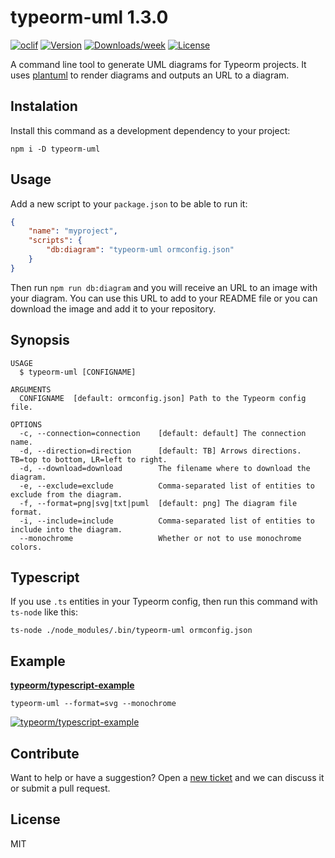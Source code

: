 # typeorm-uml 1.3.0

[![oclif](https://img.shields.io/badge/cli-oclif-brightgreen.svg)](https://oclif.io)
[![Version](https://img.shields.io/npm/v/typeorm-uml.svg)](https://www.npmjs.com/package/typeorm-uml)
[![Downloads/week](https://img.shields.io/npm/dw/typeorm-uml.svg)](https://www.npmjs.com/package/typeorm-uml)
[![License](https://img.shields.io/npm/l/typeorm-uml.svg)](https://github.com/eugene-manuilov/mynewcli/blob/master/package.json)

A command line tool to generate UML diagrams for Typeorm projects. It uses [plantuml](https://plantuml.com/) to render diagrams and outputs an URL to a diagram.

## Instalation

Install this command as a development dependency to your project:

```sh-session
npm i -D typeorm-uml
```

## Usage

Add a new script to your `package.json` to be able to run it:

```json
{
    "name": "myproject",
    "scripts": {
        "db:diagram": "typeorm-uml ormconfig.json"
    }
}
```

Then run `npm run db:diagram` and you will receive an URL to an image with your diagram. You can use this URL to add to your README file or you can download the image and add it to your repository.

## Synopsis

```sh-session
USAGE
  $ typeorm-uml [CONFIGNAME]

ARGUMENTS
  CONFIGNAME  [default: ormconfig.json] Path to the Typeorm config file.

OPTIONS
  -c, --connection=connection    [default: default] The connection name.
  -d, --direction=direction      [default: TB] Arrows directions. TB=top to bottom, LR=left to right.
  -d, --download=download        The filename where to download the diagram.
  -e, --exclude=exclude          Comma-separated list of entities to exclude from the diagram.
  -f, --format=png|svg|txt|puml  [default: png] The diagram file format.
  -i, --include=include          Comma-separated list of entities to include into the diagram.
  --monochrome                   Whether or not to use monochrome colors.
```

## Typescript

If you use `.ts` entities in your Typeorm config, then run this command with `ts-node` like this:

```sh-session
ts-node ./node_modules/.bin/typeorm-uml ormconfig.json
```

## Example

[**typeorm/typescript-example**](https://github.com/typeorm/typescript-example)

```sh-session
typeorm-uml --format=svg --monochrome
```

[![typeorm/typescript-example](http://www.plantuml.com/plantuml/png/XLBBQiCm4BphAxRqOjE6aa8knfYOKjDGw26OqbkGxMqjOccDj06RElzUsMr27odHJJEpCxD2IyVIyautGbnK-AeCGhl5FkX2Y8kaYs-Av4YmB1eS6JIik8SEuXY2_Feoor9_GaWI8MfL8JX6YyHzY-uJqCWrLKu8fXQOe21cqb0fYoKhCi9jbMcbbHeQ7pLE0ba_yutGPAYiBMdVnExGUqrze9ICRsHx2E5T05nD_K5L44QmUig3-Jm4ZnkfCOBdT7ttaAw3syN2e_kZIKkEpnZudPi_3Xx6ZYF8xr_ottwRhsOAtUPqoL6r-f4JnzcZVyQZuZ1tKkNZ_itP3xFPC4m9PqM7kn1BDDNu6Ju0)](http://www.plantuml.com/plantuml/png/XLBBQiCm4BphAxRqOjE6aa8knfYOKjDGw26OqbkGxMqjOccDj06RElzUsMr27odHJJEpCxD2IyVIyautGbnK-AeCGhl5FkX2Y8kaYs-Av4YmB1eS6JIik8SEuXY2_Feoor9_GaWI8MfL8JX6YyHzY-uJqCWrLKu8fXQOe21cqb0fYoKhCi9jbMcbbHeQ7pLE0ba_yutGPAYiBMdVnExGUqrze9ICRsHx2E5T05nD_K5L44QmUig3-Jm4ZnkfCOBdT7ttaAw3syN2e_kZIKkEpnZudPi_3Xx6ZYF8xr_ottwRhsOAtUPqoL6r-f4JnzcZVyQZuZ1tKkNZ_itP3xFPC4m9PqM7kn1BDDNu6Ju0)

## Contribute

Want to help or have a suggestion? Open a [new ticket](https://github.com/eugene-manuilov/typeorm-uml/issues/new) and we can discuss it or submit a pull request.

## License

MIT
